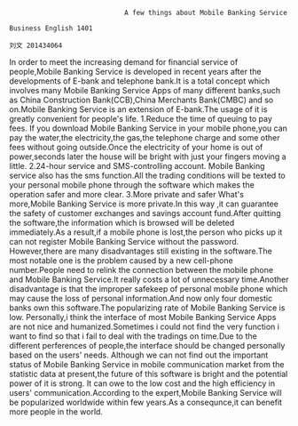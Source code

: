                                  A few things about Mobile Banking Service
                                                                                               Business English 1401
                                                                                               刘文 201434064
  In order to meet the increasing demand for financial service of people,Mobile Banking Service is developed in recent years after the developments of E-bank and telephone bank.It is a total concept which involves many Mobile Banking Service Apps of many different banks,such as China Construction Bank(CCB),China Merchants Bank(CMBC) and so on.Mobile Banking Service is an extension of E-bank.The usage of it is greatly convenient for people's life.
  1.Reduce the time of queuing to pay fees.
  If you download Mobile Banking Service in your mobile phone,you can pay the water,the electricity,the gas,the telephone charge and some other fees without going outside.Once the electricity of your home is out of power,seconds later the house will be bright with just your fingers moving a little.
  2.24-hour service and SMS-controlling account.
  Mobile Banking service also has the sms function.All the trading conditions will be texted to your personal mobile phone through the software which makes the operation safer and more clear.
  3.More private and safer
  What's more,Mobile Banking Service is more private.In this way ,it can guarantee the safety of customer exchanges and savings account fund.After quitting the software,the information which is browsed will be deleted immediately.As a result,if a mobile phone is lost,the person who picks up it can not register Mobile Banking Service without the password.
  However,there are many disadvantages still existing in the software.The most notable one is the problem caused by a new cell-phone number.People need to relink the connection between the mobile phone and Mobile Banking Service.It really costs a lot of unnecessary time.Another disadvantage is that the improper safekeep of personal mobile phone which may cause the loss of personal information.And now only four domestic banks own this software.The popularizing rate of Mobile Banking Service is low.
  Personally,i think the interface of most Mobile Banking Service Apps are not nice and humanized.Sometimes i could not find the very function i want to find so that i fail to deal with the tradings on time.Due to the different perferences of people,the interface should be changed personally based on the users' needs.
  Although we can not find out the important status of Mobile Banking Service in mobile communication market from the statistic data at present,the future of this software is bright and the potential power of it is strong. It can owe to the low cost and the high efficiency in users' communication.According to the expert,Mobile Banking Service will be popularized worldwide within few years.As a consequnce,it can benefit more people in the world. 
